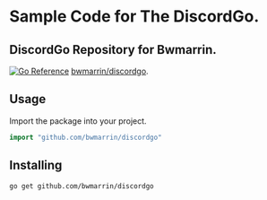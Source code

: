 # Sample Code for The DiscordGo.

## DiscordGo Repository for Bwmarrin.
[![Go Reference](https://pkg.go.dev/badge/github.com/bwmarrin/discordgo.svg)](https://pkg.go.dev/github.com/bwmarrin/discordgo) [bwmarrin/discordgo](https://github.com/bwmarrin/discordgo).
## Usage
Import the package into your project.

```go
import "github.com/bwmarrin/discordgo"
```

## Installing
```sh
go get github.com/bwmarrin/discordgo
```